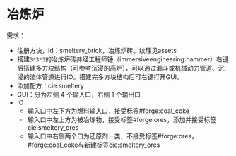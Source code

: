 # 冶炼炉
需求：
- 注册方块，id：smeltery_brick，冶炼炉砖。纹理见assets
- 搭建`3*3*3`的冶炼炉砖并经工程师锤（immersiveengineering:hammer）右键后搭建多方块结构（可参考沉浸的高炉），可以通过漏斗或机械动力管道、沉浸的流体管道进行IO。搭建完多方块结构后可右键打开GUI。
- 添加配方：cie:smeltery
- GUI：分为左侧 4 个输入口，右侧 1 个输出口
- IO
  - 输入口中左下方为燃料输入口，接受标签#forge:coal_coke
  - 输入口中左上方为被冶炼物，接受标签#forge:ores，添加并接受标签cie:smeltery_ores
  - 输入口中右侧两个口为还原剂一类，不接受标签#forge:ores，#forge:coal_coke与新建标签cie:smeltery_ores